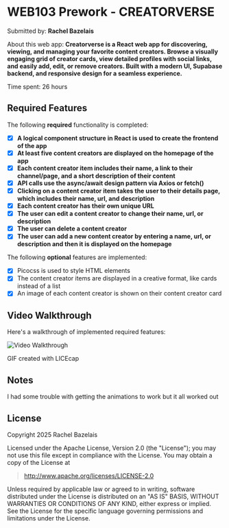 # WEB103 Prework - CREATORVERSE

Submitted by: **Rachel Bazelais**

About this web app: **Creatorverse is a React web app for discovering, viewing, and managing your favorite content creators. Browse a visually engaging grid of creator cards, view detailed profiles with social links, and easily add, edit, or remove creators. Built with a modern UI, Supabase backend, and responsive design for a seamless experience.**

Time spent: 26 hours

## Required Features

The following **required** functionality is completed:

- [X] **A logical component structure in React is used to create the frontend of the app**
- [X] **At least five content creators are displayed on the homepage of the app**
- [X] **Each content creator item includes their name, a link to their channel/page, and a short description of their content**
- [X] **API calls use the async/await design pattern via Axios or fetch()**
- [X] **Clicking on a content creator item takes the user to their details page, which includes their name, url, and description**
- [X] **Each content creator has their own unique URL**
- [X] **The user can edit a content creator to change their name, url, or description**
- [X] **The user can delete a content creator**
- [X] **The user can add a new content creator by entering a name, url, or description and then it is displayed on the homepage**

The following **optional** features are implemented:

- [X] Picocss is used to style HTML elements
- [X] The content creator items are displayed in a creative format, like cards instead of a list
- [X] An image of each content creator is shown on their content creator card

## Video Walkthrough

Here's a walkthrough of implemented required features:

![Video Walkthrough](https://i.imgur.com/nfzakai.gif)

GIF created with LICEcap

## Notes

I had some trouble with getting the animations to work but it all worked out

## License

Copyright 2025 Rachel Bazelais

Licensed under the Apache License, Version 2.0 (the "License"); you may not use this file except in compliance with the License. You may obtain a copy of the License at

> http://www.apache.org/licenses/LICENSE-2.0

Unless required by applicable law or agreed to in writing, software distributed under the License is distributed on an "AS IS" BASIS, WITHOUT WARRANTIES OR CONDITIONS OF ANY KIND, either express or implied. See the License for the specific language governing permissions and limitations under the License.
